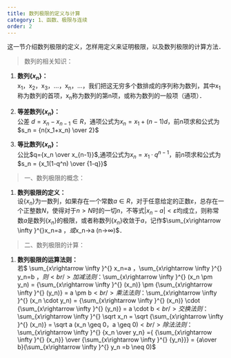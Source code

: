 ```yaml
---
title: 数列极限的定义与计算
category: 1、函数、极限与连续
order: 2
---
```


这一节介绍数列极限的定义，怎样用定义来证明极限，以及数列极限的计算方法．

> 数列的相关知识：

1. **数列{$x_n$}：**<br/>
    x<sub>1</sub>，x<sub>2</sub>，x<sub>3</sub>，…，x<sub>n</sub>，…，我们把这无穷多个数排成的序列称为数列，其中x<sub>1</sub>称为数列的首项，x<sub>n</sub>称为数列的第n项，或称为数列的一般项（通项）．<br/>

2. **等差数列{$x_n$}：**<br/>
    公差 $d=x_n-x_{n-1}∈R$，通项公式为$x_n=x_1+(n-1)d$，前$n$项求和公式为$s_n = {n(x_1+x_n) \over 2}$<br/>

3. **等比数列{$x_n$}：**<br/>
	公比$q={x_n \over x_{n-1}}$,通项公式为$x_n=x_1 · q^{n-1}$，前$n$项求和公式为$s_n = {x_1(1-q^n) \over {1-q}}$<br/>

> 一、数列极限的概念：

1. **数列极限的定义：**<br/>
    设{$x_n$}为一数列，如果存在一个常数$a∈R$，对于任意给定的正数$ε$，总存在一个正整数$N$，使得对于$n>N$时的一切$n$，不等式$|x_n-a|<ε$均成立，则称常数$a$是数列{$x_n$}的极限，或者称数列{$x_n$}收敛于$a$，记作$\sum_{x\rightarrow \infty }^{}x_n=a $，或$x_n→a (n→∞)$．

> 二、数列极限的计算：

1. **数列极限的运算法则：**<br/>
	若$ \sum_{x\rightarrow \infty }^{} x_n=a $，$\sum_{x\rightarrow \infty }^{} y_n=b $，则<br/>
	加减法则：$\sum_{x\rightarrow \infty }^{} (x_n \pm y_n) = {\sum_{x\rightarrow \infty }^{} (x_n)} \pm {\sum_{x\rightarrow \infty }^{} (y_n)} = a \pm b$<br/>
	乘法法则：$\sum_{x\rightarrow \infty }^{} (x_n \cdot y_n) = {\sum_{x\rightarrow \infty }^{} (x_n)} \cdot {\sum_{x\rightarrow \infty }^{} (y_n)} = a \cdot b$<br/>
	交换法则：$\sum_{x\rightarrow \infty }^{} \sqrt x_n = \sqrt {\sum_{x\rightarrow \infty }^{} (x_n)} = \sqrt a (x_n \geq 0，a \geq 0)$<br/>
	除法法则：$\sum_{x\rightarrow \infty }^{} {x_n \over y_n} ={ {\sum_{x\rightarrow \infty }^{} {x_n}} \over {\sum_{x\rightarrow \infty }^{} {y_n}}} = {a\over b}(\sum_{x\rightarrow \infty }^{} y_n =b \neq 0)$ <br/>



	

	